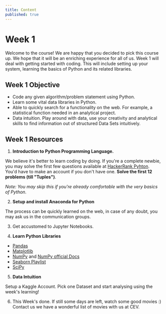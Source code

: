 ```yaml
---
title: Content
published: true
---
```


# Week 1

Welcome to the course! We are happy that you decided to pick this course up. We hope that it will be an enriching experience for all of us. Week 1 will deal with getting started
with coding. This will include setting up your system, learning the basics of Python and its related libraries. 

## Week 1 Objective

- Code any given algorithm/problem statement using Python.
- Learn some vital data libraries in Python. 
- Able to quickly search for a functionality on the web. For example, a statistical function needed in an analytical project.
- Data intuition. Play around with data, use your creativity and analytical skills to find information out of structured Data Sets intuitively.

## Week 1 Resources

1. **Introduction to Python Programming Language.**

We believe it's better to learn coding by doing. If you're a complete newbie, you may solve the first few questions available at [HackerRank Pyhton](https://www.hackerrank.com/domains/python).
You'd have to make an account if you don't have one. 
**Solve the first 12 problems (till "Tuples")**. 

*Note: You may skip this if you're already comfortable with the very basics of Python.*

2. **Setup and install Anaconda for Python**

The process can be quickly learned on the web, in case of any doubt, you may ask us in the communication groups. 

3. Get accustomed to Jupyter Notebooks. 

4. **Learn Python Libraries** 

* [Pandas](https://youtu.be/vmEHCJofslg)
* [Matplotlib](https://youtu.be/yZTBMMdPOww)
* [NumPy](https://youtu.be/8JfDAm9y_7s) and [NumPy official Docs](https://numpy.org/doc/stable/user/absolute_beginners.html)
* [Seaborn Playlist](https://www.youtube.com/playlist?list=PL6_D9USWkG1Bu9oQHvqAeurX-hhq_mZNi)
* [SciPy](https://youtu.be/k8s-R3csOt0)

5. **Data Intuition**

Setup a Kaggle Account. Pick one Dataset and start analysing using the week's learning! 

6. This Week's done. If still some days are left, watch some good movies :) Contact us we have a wonderful list of movies with us at CEV. 

